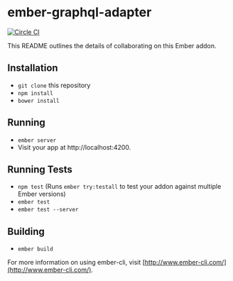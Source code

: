 # ember-graphql-adapter

[![Circle CI](https://circleci.com/gh/alphasights/ember-graphql-adapter/tree/master.svg?style=svg&circle-token=b7ad9e9231130c64c6f7bf0e9a7f870cea9ca8e4)](https://circleci.com/gh/alphasights/ember-graphql-adapter/tree/master)

This README outlines the details of collaborating on this Ember addon.

## Installation

* `git clone` this repository
* `npm install`
* `bower install`

## Running

* `ember server`
* Visit your app at http://localhost:4200.

## Running Tests

* `npm test` (Runs `ember try:testall` to test your addon against multiple Ember versions)
* `ember test`
* `ember test --server`

## Building

* `ember build`

For more information on using ember-cli, visit [http://www.ember-cli.com/](http://www.ember-cli.com/).
